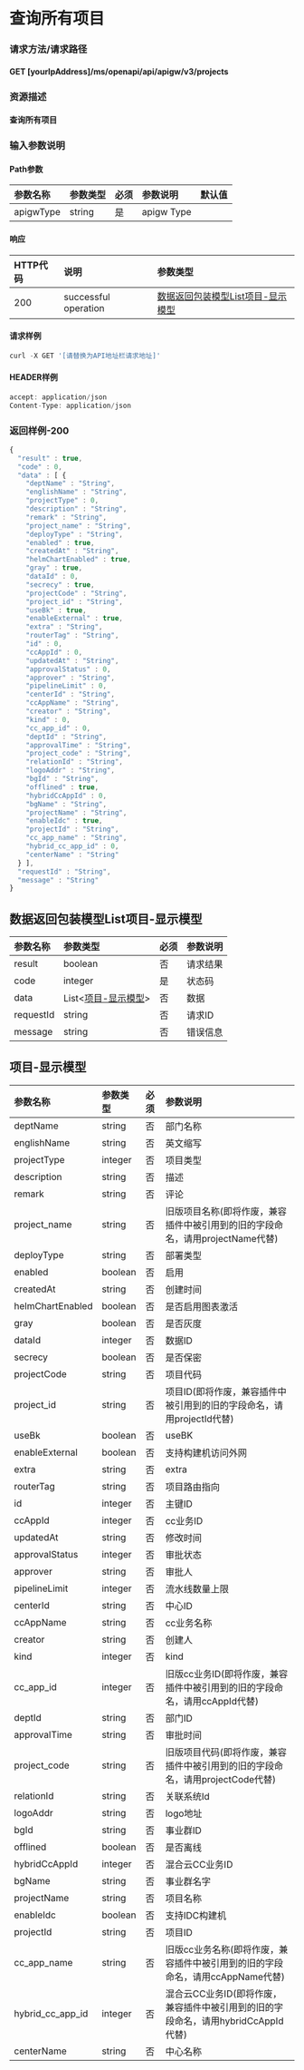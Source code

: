 # 查询所有项目

### 请求方法/请求路径

#### GET  \[yourIpAddress\]/ms/openapi/api/apigw/v3/projects

### 资源描述

#### 查询所有项目

### 输入参数说明

#### Path参数

| 参数名称 | 参数类型 | 必须 | 参数说明 | 默认值 |
| :--- | :--- | :--- | :--- | :--- |
| apigwType | string | 是 | apigw Type |  |

#### 响应

| HTTP代码 | 说明 | 参数类型 |
| :--- | :--- | :--- |
| 200 | successful operation | [数据返回包装模型List项目-显示模型](cha-xun-suo-you-xiang-mu.md) |

#### 请求样例

```javascript
curl -X GET '[请替换为API地址栏请求地址]'
```

#### HEADER样例

```javascript
accept: application/json
Content-Type: application/json
```

### 返回样例-200

```javascript
{
  "result" : true,
  "code" : 0,
  "data" : [ {
    "deptName" : "String",
    "englishName" : "String",
    "projectType" : 0,
    "description" : "String",
    "remark" : "String",
    "project_name" : "String",
    "deployType" : "String",
    "enabled" : true,
    "createdAt" : "String",
    "helmChartEnabled" : true,
    "gray" : true,
    "dataId" : 0,
    "secrecy" : true,
    "projectCode" : "String",
    "project_id" : "String",
    "useBk" : true,
    "enableExternal" : true,
    "extra" : "String",
    "routerTag" : "String",
    "id" : 0,
    "ccAppId" : 0,
    "updatedAt" : "String",
    "approvalStatus" : 0,
    "approver" : "String",
    "pipelineLimit" : 0,
    "centerId" : "String",
    "ccAppName" : "String",
    "creator" : "String",
    "kind" : 0,
    "cc_app_id" : 0,
    "deptId" : "String",
    "approvalTime" : "String",
    "project_code" : "String",
    "relationId" : "String",
    "logoAddr" : "String",
    "bgId" : "String",
    "offlined" : true,
    "hybridCcAppId" : 0,
    "bgName" : "String",
    "projectName" : "String",
    "enableIdc" : true,
    "projectId" : "String",
    "cc_app_name" : "String",
    "hybrid_cc_app_id" : 0,
    "centerName" : "String"
  } ],
  "requestId" : "String",
  "message" : "String"
}
```

## 数据返回包装模型List项目-显示模型

| 参数名称 | 参数类型 | 必须 | 参数说明 |
| :--- | :--- | :--- | :--- |
| result | boolean | 否 | 请求结果 |
| code | integer | 是 | 状态码 |
| data | List&lt;[项目-显示模型](cha-xun-suo-you-xiang-mu.md)&gt; | 否 | 数据 |
| requestId | string | 否 | 请求ID |
| message | string | 否 | 错误信息 |

## 项目-显示模型

| 参数名称 | 参数类型 | 必须 | 参数说明 |
| :--- | :--- | :--- | :--- |
| deptName | string | 否 | 部门名称 |
| englishName | string | 否 | 英文缩写 |
| projectType | integer | 否 | 项目类型 |
| description | string | 否 | 描述 |
| remark | string | 否 | 评论 |
| project\_name | string | 否 | 旧版项目名称\(即将作废，兼容插件中被引用到的旧的字段命名，请用projectName代替\) |
| deployType | string | 否 | 部署类型 |
| enabled | boolean | 否 | 启用 |
| createdAt | string | 否 | 创建时间 |
| helmChartEnabled | boolean | 否 | 是否启用图表激活 |
| gray | boolean | 否 | 是否灰度 |
| dataId | integer | 否 | 数据ID |
| secrecy | boolean | 否 | 是否保密 |
| projectCode | string | 否 | 项目代码 |
| project\_id | string | 否 | 项目ID\(即将作废，兼容插件中被引用到的旧的字段命名，请用projectId代替\) |
| useBk | boolean | 否 | useBK |
| enableExternal | boolean | 否 | 支持构建机访问外网 |
| extra | string | 否 | extra |
| routerTag | string | 否 | 项目路由指向 |
| id | integer | 否 | 主键ID |
| ccAppId | integer | 否 | cc业务ID |
| updatedAt | string | 否 | 修改时间 |
| approvalStatus | integer | 否 | 审批状态 |
| approver | string | 否 | 审批人 |
| pipelineLimit | integer | 否 | 流水线数量上限 |
| centerId | string | 否 | 中心ID |
| ccAppName | string | 否 | cc业务名称 |
| creator | string | 否 | 创建人 |
| kind | integer | 否 | kind |
| cc\_app\_id | integer | 否 | 旧版cc业务ID\(即将作废，兼容插件中被引用到的旧的字段命名，请用ccAppId代替\) |
| deptId | string | 否 | 部门ID |
| approvalTime | string | 否 | 审批时间 |
| project\_code | string | 否 | 旧版项目代码\(即将作废，兼容插件中被引用到的旧的字段命名，请用projectCode代替\) |
| relationId | string | 否 | 关联系统Id |
| logoAddr | string | 否 | logo地址 |
| bgId | string | 否 | 事业群ID |
| offlined | boolean | 否 | 是否离线 |
| hybridCcAppId | integer | 否 | 混合云CC业务ID |
| bgName | string | 否 | 事业群名字 |
| projectName | string | 否 | 项目名称 |
| enableIdc | boolean | 否 | 支持IDC构建机 |
| projectId | string | 否 | 项目ID |
| cc\_app\_name | string | 否 | 旧版cc业务名称\(即将作废，兼容插件中被引用到的旧的字段命名，请用ccAppName代替\) |
| hybrid\_cc\_app\_id | integer | 否 | 混合云CC业务ID\(即将作废，兼容插件中被引用到的旧的字段命名，请用hybridCcAppId代替\) |
| centerName | string | 否 | 中心名称 |

